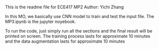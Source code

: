 This is the readme file for ECE417 MP2
Author:  Yichi Zhang

In this MO, we basically use CNN model to train and test the input file. 
The MP3.ipynb is the jupyter noyebook.

To run the code, just simply run all the sections and the final result will be printed
on screen. The training process lasts for approximate 10 minutes and the data augmentation lasts for approximate 10 minutes
